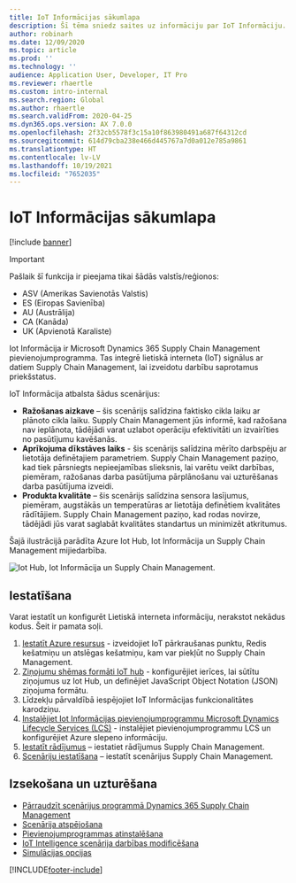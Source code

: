 ```yaml
---
title: IoT Informācijas sākumlapa
description: Šī tēma sniedz saites uz informāciju par IoT Informāciju.
author: robinarh
ms.date: 12/09/2020
ms.topic: article
ms.prod: ''
ms.technology: ''
audience: Application User, Developer, IT Pro
ms.reviewer: rhaertle
ms.custom: intro-internal
ms.search.region: Global
ms.author: rhaertle
ms.search.validFrom: 2020-04-25
ms.dyn365.ops.version: AX 7.0.0
ms.openlocfilehash: 2f32cb5578f3c15a10f863980491a687f64312cd
ms.sourcegitcommit: 614d79cba238e466d445767a7d0a012e785a9861
ms.translationtype: HT
ms.contentlocale: lv-LV
ms.lasthandoff: 10/19/2021
ms.locfileid: "7652035"
---
```

# <a name="iot-intelligence-home-page"></a>IoT Informācijas sākumlapa

[!include [banner](../../includes/banner.md)]

> [!IMPORTANT]
> Pašlaik šī funkcija ir pieejama tikai šādās valstīs/reģionos:
>
> - ASV (Amerikas Savienotās Valstis)
> - ES (Eiropas Savienība)
> - AU (Austrālija)
> - CA (Kanāda)
> - UK (Apvienotā Karaliste)

Iot Informācija ir Microsoft Dynamics 365 Supply Chain Management pievienojumprogramma. Tas integrē lietiskā interneta (IoT) signālus ar datiem Supply Chain Management, lai izveidotu darbību saprotamus priekšstatus.

IoT Informācija atbalsta šādus scenārijus:

+ **Ražošanas aizkave** – šis scenārijs salīdzina faktisko cikla laiku ar plānoto cikla laiku. Supply Chain Management jūs informē, kad ražošana nav ieplānota, tādējādi varat uzlabot operāciju efektivitāti un izvairīties no pasūtījumu kavēšanās.
+ **Aprīkojuma dīkstāves laiks** - šis scenārijs salīdzina mērīto darbspēju ar lietotāja definētajiem parametriem. Supply Chain Management paziņo, kad tiek pārsniegts nepieejamības slieksnis, lai varētu veikt darbības, piemēram, ražošanas darba pasūtījuma pārplānošanu vai uzturēšanas darba pasūtījuma izveidi.
+ **Produkta kvalitāte** – šis scenārijs salīdzina sensora lasījumus, piemēram, augstākās un temperatūras ar lietotāja definētiem kvalitātes rādītājiem. Supply Chain Management paziņo, kad rodas novirze, tādējādi jūs varat saglabāt kvalitātes standartus un minimizēt atkritumus.

Šajā ilustrācijā parādīta Azure Iot Hub, Iot Informācija un Supply Chain Management mijiedarbība.

![Iot Hub, Iot Informācija un Supply Chain Management.](media/iot_intelligence.png)

## <a name="setup"></a>Iestatīšana

Varat iestatīt un konfigurēt Lietiskā interneta informāciju, nerakstot nekādus kodus. Šeit ir pamata soļi.

1. [Iestatīt Azure resursus](iot-azure-setup.md) - izveidojiet IoT pārkraušanas punktu, Redis kešatmiņu un atslēgas kešatmiņu, kam var piekļūt no Supply Chain Management.
2. [Ziņojumu shēmas formāti IoT hub](iot-schema-format.md) - konfigurējiet ierīces, lai sūtītu ziņojumus uz Iot Hub, un definējiet JavaScript Object Notation (JSON) ziņojuma formātu.
3. Līdzekļu pārvaldībā iespējojiet IoT Informācijas funkcionalitātes karodziņu. 
4. [Instalējiet Iot Informācijas pievienojumprogrammu Microsoft Dynamics Lifecycle Services (LCS)](iot-lcs-setup.md) - instalējiet pievienojumprogrammu LCS un konfigurējiet Azure slepeno informāciju.
5. [Iestatīt rādījumus](iot-metrics-setup.md) – iestatiet rādījumus Supply Chain Management.
6. [Scenāriju iestatīšana](iot-scenario-setup.md) – iestatīt scenārijus Supply Chain Management.

## <a name="tracking-and-maintenance"></a>Izsekošana un uzturēšana

+ [Pārraudzīt scenārijus programmā Dynamics 365 Supply Chain Management](iot-management.md#monitor-scenarios)
+ [Scenārija atspējošana](iot-scenario-setup.md#disable-a-scenario)
+ [Pievienojumprogrammas atinstalēšana](iot-lcs-setup.md#uninstall-addin)
+ [IoT Intelligence scenārija darbības modificēšana](iot-management.md#modify-a-running-iot-intelligence-scenario)
+ [Simulācijas opcijas](iot-management.md#simulation-options)


[!INCLUDE[footer-include](../../includes/footer-banner.md)]